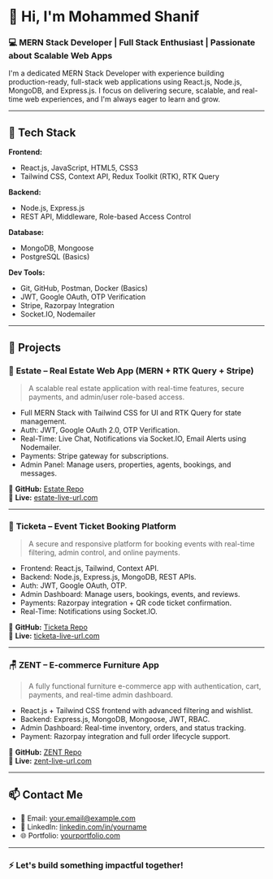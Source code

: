 # 👋 Hi, I'm Mohammed Shanif

### 💻 MERN Stack Developer | Full Stack Enthusiast | Passionate about Scalable Web Apps

I'm a dedicated MERN Stack Developer with experience building production-ready, full-stack web applications using React.js, Node.js, MongoDB, and Express.js. I focus on delivering secure, scalable, and real-time web experiences, and I'm always eager to learn and grow.

---

## 🚀 Tech Stack

**Frontend:**
- React.js, JavaScript, HTML5, CSS3
- Tailwind CSS, Context API, Redux Toolkit (RTK), RTK Query

**Backend:**
- Node.js, Express.js
- REST API, Middleware, Role-based Access Control

**Database:**
- MongoDB, Mongoose
- PostgreSQL (Basics)

**Dev Tools:**
- Git, GitHub, Postman, Docker (Basics)
- JWT, Google OAuth, OTP Verification
- Stripe, Razorpay Integration
- Socket.IO, Nodemailer

---

## 💼 Projects

### 🏡 **Estate** – Real Estate Web App (MERN + RTK Query + Stripe)
> A scalable real estate application with real-time features, secure payments, and admin/user role-based access.

- Full MERN Stack with Tailwind CSS for UI and RTK Query for state management.
- Auth: JWT, Google OAuth 2.0, OTP Verification.
- Real-Time: Live Chat, Notifications via Socket.IO, Email Alerts using Nodemailer.
- Payments: Stripe gateway for subscriptions.
- Admin Panel: Manage users, properties, agents, bookings, and messages.

🔗 **GitHub:** [Estate Repo](https://github.com/your-username/estate)  
🔴 **Live:** [estate-live-url.com](https://estate-live-url.com)

---

### 🎫 **Ticketa** – Event Ticket Booking Platform
> A secure and responsive platform for booking events with real-time filtering, admin control, and online payments.

- Frontend: React.js, Tailwind, Context API.
- Backend: Node.js, Express.js, MongoDB, REST APIs.
- Auth: JWT, Google OAuth, OTP.
- Admin Dashboard: Manage users, bookings, events, and reviews.
- Payments: Razorpay integration + QR code ticket confirmation.
- Real-Time: Notifications using Socket.IO.

🔗 **GitHub:** [Ticketa Repo](https://github.com/your-username/ticketa)  
🔴 **Live:** [ticketa-live-url.com](https://ticketa-live-url.com)

---

### 🪑 **ZENT** – E-commerce Furniture App
> A fully functional furniture e-commerce app with authentication, cart, payments, and real-time admin dashboard.

- React.js + Tailwind CSS frontend with advanced filtering and wishlist.
- Backend: Express.js, MongoDB, Mongoose, JWT, RBAC.
- Admin Dashboard: Real-time inventory, orders, and status tracking.
- Payment: Razorpay integration and full order lifecycle support.

🔗 **GitHub:** [ZENT Repo](https://github.com/your-username/zent)  
🔴 **Live:** [zent-live-url.com](https://zent-live-url.com)

---

## 📫 Contact Me

- 📧 Email: your.email@example.com  
- 💼 LinkedIn: [linkedin.com/in/yourname](https://linkedin.com/in/yourname)  
- 🌐 Portfolio: [yourportfolio.com](https://yourportfolio.com)

---

### ⚡ Let's build something impactful together!

